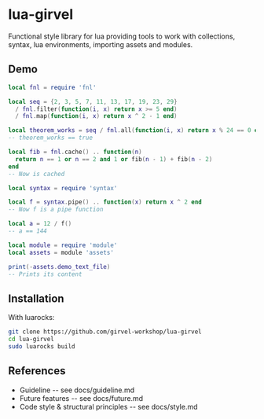 # lua-girvel

Functional style library for lua providing tools to work with collections, syntax, lua environments, importing assets and modules.

## Demo

```lua
local fnl = require 'fnl'

local seq = {2, 3, 5, 7, 11, 13, 17, 19, 23, 29}
  / fnl.filter(function(i, x) return x >= 5 end)
  / fnl.map(function(i, x) return x ^ 2 - 1 end)

local theorem_works = seq / fnl.all(function(i, x) return x % 24 == 0 end)
-- theorem_works == true

local fib = fnl.cache() .. function(n)
  return n == 1 or n == 2 and 1 or fib(n - 1) + fib(n - 2)
end
-- Now is cached

local syntax = require 'syntax'

local f = syntax.pipe() .. function(x) return x ^ 2 end
-- Now f is a pipe function

local a = 12 / f()
-- a == 144

local module = require 'module'
local assets = module 'assets'

print(-assets.demo_text_file)
-- Prints its content
```

## Installation

With luarocks:

```bash
git clone https://github.com/girvel-workshop/lua-girvel
cd lua-girvel
sudo luarocks build
```

## References

- Guideline -- see docs/guideline.md
- Future features -- see docs/future.md
- Code style & structural principles -- see docs/style.md
